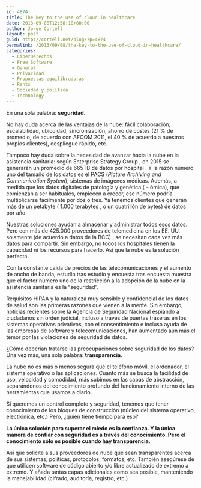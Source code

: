 ```yaml
---
id: 4874
title: The key to the use of cloud in healthcare
date: 2013-09-08T12:58:10+00:00
author: Jorge Cortell
layout: post
guid: http://cortell.net/blog/?p=4874
permalink: /2013/09/08/the-key-to-the-use-of-cloud-in-healthcare/
categories:
  - CiberDerechos
  - Free Software
  - General
  - Privacidad
  - Propuestas equilibradoras
  - Rants
  - Sociedad y polí­tica
  - Technology
---
```

En una sola palabra: **seguridad**.

No hay duda acerca de las ventajas de la nube: fácil colaboración, escalabilidad, ubicuidad, sincronización, ahorro de costes (21 % de promedio, de acuerdo con AFCOM 2011, el 40 % de acuerdo a nuestros propios clientes), despliegue rápido, etc.

Tampoco hay duda sobre la necesidad de avanzar hacia la nube en la asistencia sanitaria: según Enterprise Strategy Group , en 2015 se generarán un promedio de 665TB de datos por hospital . Y la razón número uno del tamaño de los datos es el PACS (_Picture Archiving and Communication System_), sistemas de imágenes médicas. Además, a medida que los datos digitales de patología y genética ( &#8211; ómica), que comienzan a ser habituales, empiecen a crecer, ese número podría multiplicarse fácilmente por dos o tres. Ya tenemos clientes que generan más de un petabyte ( 1.000 terabytes , o un cuatrillón de bytes) de datos por año.

Nuestras soluciones ayudan a almacenar y administrar todos esos datos. Pero con más de 425.000 proveedores de telemedicina en los EE. UU. solamente (de acuerdo a datos de la BCC) , se necesitan cada vez más datos para compartir. Sin embargo, no todos los hospitales tienen la capacidad ni los recursos para hacerlo. Así que la nube es la solución perfecta.

Con la constante caída de precios de las telecomunicaciones y el aumento de ancho de banda, estudio tras estudio y encuesta tras encuesta muestra que el factor número uno de la restricción a la adopción de la nube en la asistencia sanitaria es la &#8220;seguridad&#8221;.

Requisitos HIPAA y la naturaleza muy sensible y confidencial de los datos de salud son las primeras razones que vienen a la mente. Sin embargo, noticias recientes sobre la Agencia de Seguridad Nacional espiando a ciudadanos sin orden judicial, incluso a través de puertas traseras en los sistemas operativos privativos, con el consentimiento e incluso ayuda de las empresas de software y telecomunicaciones, han aumentado aun más el temor por las violaciones de seguridad de datos.

¿Cómo deberían tratarse las preocupaciones sobre seguridad de los datos? Una vez más, una sola palabra: **transparencia**.

La nube no es más o menos segura que el teléfono móvil, el ordenador, el sistema operativo o las aplicaciones. Cuanto más se busca la facilidad de uso, velocidad y comodidad, más subimos en las capas de abstracción, separándonos del conocimiento profundo del funcionamiento interno de las herramientas que usamos a diario.

Si queremos un control completo y seguridad, tenemos que tener conocimiento de los bloques de construcción (núcleo del sistema operativo, electrónica, etc.) Pero, ¿quién tiene tiempo para eso?

**La única solución para superar el miedo es la confianza. Y la única manera de confiar con seguridad es a través del conocimiento. Pero el conocimiento sólo es posible cuando hay transparencia.**

Así que solicite a sus proveedores de nube que sean transparentes acerca de sus sistemas, políticas, protocolos, formatos, etc. También asegúrese de que utilicen software de código abierto y/o libre actualizado de extremo a extremo. Y añada tantas capas adicionales como sea posible, manteniendo la manejabilidad (cifrado, auditoría, registro, etc.)